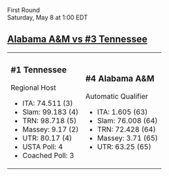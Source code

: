First Round  
Saturday, May 8 at 1:00 EDT
## [Alabama A&M vs #3 Tennessee](https://www.ncaa.com/game/5833386) 

<table><tr><td>  

### #1 Tennessee  

Regional Host  
- ITA: 74.511 (3)  
- Slam: 99.183 (4)  
- TRN: 98.718 (5)  
- Massey: 9.17 (2)  
- UTR: 80.17 (4)  
- USTA Poll: 4  
- Coached Poll: 3  

</td><td>  

### #4 Alabama A&M  

Automatic Qualifier  
- ITA: 1.605 (63)  
- Slam: 76.008 (64)  
- TRN: 72.428 (64)  
- Massey: 3.71 (65)  
- UTR: 63.25 (65)  

</td></tr></table>  